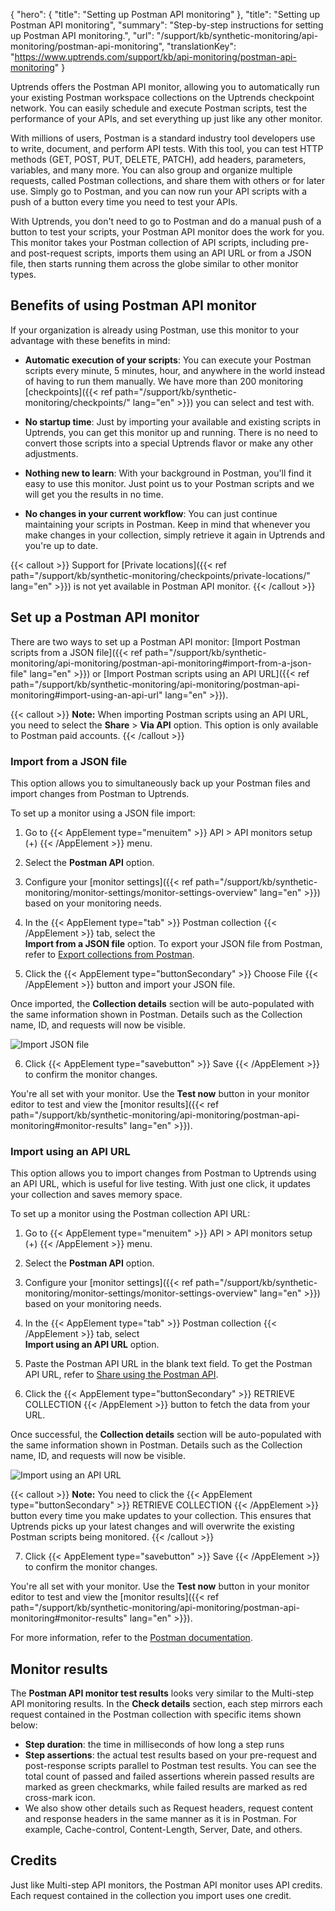 {
  "hero": {
    "title": "Setting up Postman API monitoring"
  },
  "title": "Setting up Postman API monitoring",
  "summary": "Step-by-step instructions for setting up Postman API monitoring.",
  "url": "/support/kb/synthetic-monitoring/api-monitoring/postman-api-monitoring",
  "translationKey": "https://www.uptrends.com/support/kb/api-monitoring/postman-api-monitoring"
}

Uptrends offers the Postman API monitor, allowing you to automatically run your existing Postman workspace collections on the Uptrends checkpoint network. You can easily schedule and execute Postman scripts, test the performance of your APIs, and set everything up just like any other monitor.

With millions of users, Postman is a standard industry tool developers use to write, document, and perform API tests. With this tool, you can test HTTP methods (GET, POST, PUT, DELETE, PATCH), add headers, parameters, variables, and many more. You can also group and organize multiple requests, called Postman collections, and share them with others or for later use. Simply go to Postman, and you can now run your API scripts with a push of a button every time you need to test your APIs.

With Uptrends, you don't need to go to Postman and do a manual push of a button to test your scripts, your Postman API monitor does the work for you. This monitor takes your Postman collection of API scripts, including pre- and post-request scripts, imports them using an API URL or from a JSON file, then starts running them across the globe similar to other monitor types.

## Benefits of using Postman API monitor

If your organization is already using Postman, use this monitor to your advantage with these benefits in mind:

- **Automatic execution of your scripts**: You can execute your Postman scripts every minute, 5 minutes, hour, and anywhere in the world instead of having to run them manually. We have more than 200 monitoring [checkpoints]({{< ref path="/support/kb/synthetic-monitoring/checkpoints/" lang="en" >}}) you can select and test with.  

- **No startup time**: Just by importing your available and existing scripts in Uptrends, you can get this monitor up and running. There is no need to convert those scripts into a special Uptrends flavor or make any other adjustments.

- **Nothing new to learn**: With your background in Postman, you'll find it easy to use this monitor. Just point us to your Postman scripts and we will get you the results in no time.

- **No changes in your current workflow**: You can just continue maintaining your scripts in Postman. Keep in mind that whenever you make changes in your collection, simply retrieve it again in Uptrends and you're up to date.

{{< callout >}} Support for [Private locations]({{< ref path="/support/kb/synthetic-monitoring/checkpoints/private-locations/" lang="en" >}}) is not yet available in Postman API monitor. {{< /callout >}}

## Set up a Postman API monitor

There are two ways to set up a Postman API monitor: [Import Postman scripts from a JSON file]({{< ref path="/support/kb/synthetic-monitoring/api-monitoring/postman-api-monitoring#import-from-a-json-file" lang="en" >}}) or [Import Postman scripts using an API URL]({{< ref path="/support/kb/synthetic-monitoring/api-monitoring/postman-api-monitoring#import-using-an-api-url" lang="en" >}}).

{{< callout >}} **Note:** When importing Postman scripts using an API URL, you need to select the **Share** > **Via API** option. This option is only available to Postman paid accounts. {{< /callout >}}

### Import from a JSON file

This option allows you to simultaneously back up your Postman files and import changes from Postman to Uptrends.

To set up a monitor using a JSON file import:

1. Go to {{< AppElement type="menuitem" >}} API > API monitors setup (+) {{< /AppElement >}} menu.
2. Select the **Postman API** option.
3. Configure your [monitor settings]({{< ref path="/support/kb/synthetic-monitoring/monitor-settings/monitor-settings-overview" lang="en" >}}) based on your monitoring needs.

4. In the {{< AppElement type="tab" >}} Postman collection {{< /AppElement >}} tab, select the  
**Import from a JSON file** option. To export your JSON file from Postman, refer to [Export collections from Postman](https://learning.postman.com/docs/getting-started/importing-and-exporting/exporting-data#export-collections).

5. Click the {{< AppElement type="buttonSecondary" >}} Choose File {{< /AppElement >}} button and import your JSON file. 

Once imported, the **Collection details** section will be auto-populated with the same information shown in Postman. Details such as the Collection name, ID, and requests will now be visible.

![Import JSON file](/img/content/scr_postman-import-json-file.min.png)

6. Click {{< AppElement type="savebutton" >}} Save {{< /AppElement >}} to confirm the monitor changes.

You're all set with your monitor. Use the **Test now** button in your monitor editor to test and view the
[monitor results]({{< ref path="/support/kb/synthetic-monitoring/api-monitoring/postman-api-monitoring#monitor-results" lang="en" >}}).

### Import using an API URL

This option allows you to import changes from Postman to Uptrends using an API URL, which is useful for live testing. With just one click, it updates your collection and saves memory space.

To set up a monitor using the Postman collection API URL:

1. Go to {{< AppElement type="menuitem" >}} API > API monitors setup (+) {{< /AppElement >}} menu.
2. Select the **Postman API** option.
3. Configure your [monitor settings]({{< ref path="/support/kb/synthetic-monitoring/monitor-settings/monitor-settings-overview" lang="en" >}}) based on your monitoring needs.

4. In the {{< AppElement type="tab" >}} Postman collection {{< /AppElement >}} tab, select  
**Import using an API URL** option.

5. Paste the Postman API URL in the blank text field. To get the Postman API URL, refer to [Share using the Postman API](https://learning.postman.com/docs/collaborating-in-postman/sharing#share-using-the-postman-api).

6. Click the {{< AppElement type="buttonSecondary" >}} RETRIEVE COLLECTION {{< /AppElement >}} button to fetch the data from your URL.

Once successful, the **Collection details** section will be auto-populated with the same information shown in Postman. Details such as the Collection name, ID, and requests will now be visible.

![Import using an API URL](/img/content/scr_postman-import-api-url.min.png)

{{< callout >}} **Note:** You need to click the {{< AppElement type="buttonSecondary" >}} RETRIEVE COLLECTION {{< /AppElement >}} button every time you make updates to your collection. This ensures that Uptrends picks up your latest changes and will overwrite the existing Postman scripts being monitored. {{< /callout >}}

7. Click {{< AppElement type="savebutton" >}} Save {{< /AppElement >}} to confirm the monitor changes.

You're all set with your monitor. Use the **Test now** button in your monitor editor to test and view the
[monitor results]({{< ref path="/support/kb/synthetic-monitoring/api-monitoring/postman-api-monitoring#monitor-results" lang="en" >}}).

For more information, refer to the [Postman documentation](https://learning.postman.com/docs/collaborating-in-postman/sharing).

## Monitor results

The **Postman API monitor test results** looks very similar to the Multi-step API monitoring results. In the **Check details** section, each step mirrors each request contained in the Postman collection with specific items shown below:

- **Step duration**: the time in milliseconds of how long a step runs
- **Step assertions**: the actual test results based on your pre-request and post-response scripts parallel to Postman test results. You can see the total count of passed and failed assertions wherein passed results are marked as green checkmarks, while failed results are marked as red cross-mark icon.
- We also show other details such as Request headers, request content and response headers in the same manner as it is in Postman. For example, Cache-control, Content-Length, Server, Date, and others.

## Credits

Just like Multi-step API monitors, the Postman API monitor uses API credits. Each request contained in the collection you import uses one credit.